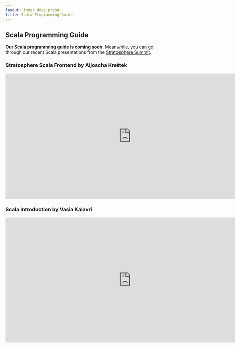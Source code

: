 ```yaml
--- 
layout: inner_docs_pre04
title: Scala Programming Guide
---
```


## Scala Programming Guide
<p class="lead"><strong>Our Scala programming guide is coming soon.</strong> Meanwhile, you can go through our recent Scala presentations from the <a href="{{site.baseurl}}/events/2013/summit.html">Stratosphere Summit</a>.</p>

### <strong>Stratosphere Scala Frontend</strong> by Aljoscha Krettek

<p class="text-center"><iframe src="https://docs.google.com/presentation/d/1OL3vlQ1HjE0lmC_dZp5mEveFuybd8RzkRBvEky77Ff4/embed?start=false&loop=false&delayms=3000" frameborder="0" width="800" height="400" allowfullscreen="true" mozallowfullscreen="true" webkitallowfullscreen="true"></iframe></p>

### <strong>Scala Introduction</strong> by Vasia Kalavri
<p class="text-center"><iframe src="https://docs.google.com/presentation/d/1mzhjO-hb_ZNTHPaPiGPWDRyYufOig2CwNysW57eyQLU/embed?start=false&loop=false&delayms=3000" frameborder="0" width="800" height="400" allowfullscreen="true" mozallowfullscreen="true" webkitallowfullscreen="true"></iframe></p>